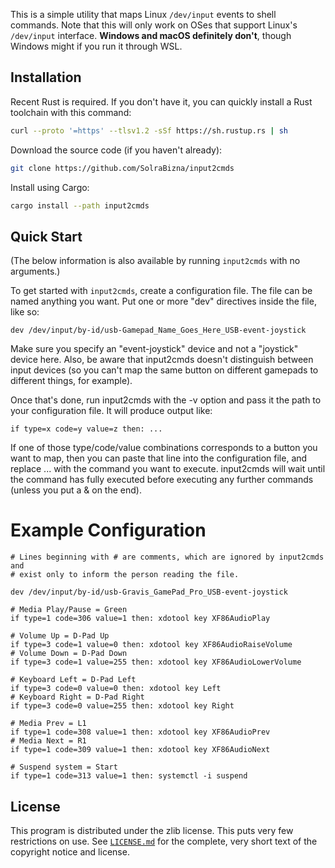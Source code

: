 This is a simple utility that maps Linux `/dev/input` events to shell commands. Note that this will only work on OSes that support Linux's `/dev/input` interface. **Windows and macOS definitely don't**, though Windows might if you run it through WSL.

Installation
------------

Recent Rust is required. If you don't have it, you can quickly install a Rust toolchain with this command:

```sh
curl --proto '=https' --tlsv1.2 -sSf https://sh.rustup.rs | sh
```

Download the source code (if you haven't already):

```sh
git clone https://github.com/SolraBizna/input2cmds
```

Install using Cargo:

```sh
cargo install --path input2cmds
```

Quick Start
-----------

(The below information is also available by running `input2cmds` with no arguments.)

To get started with `input2cmds`, create a configuration file. The file can be named anything you want. Put one or more "dev" directives inside the file, like so:

```
dev /dev/input/by-id/usb-Gamepad_Name_Goes_Here_USB-event-joystick
```

Make sure you specify an "event-joystick" device and not a "joystick" device here. Also, be aware that input2cmds doesn't distinguish between input devices (so you can't map the same button on different gamepads to different things, for example).

Once that's done, run input2cmds with the -v option and pass it the path to your configuration file. It will produce output like:

```
if type=x code=y value=z then: ...
```

If one of those type/code/value combinations corresponds to a button you want
to map, then you can paste that line into the configuration file, and replace
... with the command you want to execute. input2cmds will wait until the
command has fully executed before executing any further commands (unless you
put a & on the end).

Example Configuration
=====================

```
# Lines beginning with # are comments, which are ignored by input2cmds and
# exist only to inform the person reading the file.

dev /dev/input/by-id/usb-Gravis_GamePad_Pro_USB-event-joystick

# Media Play/Pause = Green
if type=1 code=306 value=1 then: xdotool key XF86AudioPlay

# Volume Up = D-Pad Up
if type=3 code=1 value=0 then: xdotool key XF86AudioRaiseVolume
# Volume Down = D-Pad Down
if type=3 code=1 value=255 then: xdotool key XF86AudioLowerVolume

# Keyboard Left = D-Pad Left
if type=3 code=0 value=0 then: xdotool key Left
# Keyboard Right = D-Pad Right
if type=3 code=0 value=255 then: xdotool key Right

# Media Prev = L1
if type=1 code=308 value=1 then: xdotool key XF86AudioPrev
# Media Next = R1
if type=1 code=309 value=1 then: xdotool key XF86AudioNext

# Suspend system = Start
if type=1 code=313 value=1 then: systemctl -i suspend
```

License
-------

This program is distributed under the zlib license. This puts very few restrictions on use. See [`LICENSE.md`](LICENSE.md) for the complete, very short text of the copyright notice and license.
